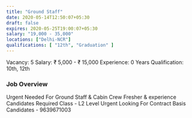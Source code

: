 ```yaml
---
title: "Ground Staff"
date: 2020-05-14T12:50:07+05:30
draft: false
expires: 2020-05-25T19:00:07+05:30
salary: "19,000 - 35,000"
locations: ["Delhi-NCR"]
qualifications: [ "12th", "Graduation" ]
---
```


Vacancy: 5
Salary:  ₹ 5,000 - ₹ 15,000
Experience: 0 Years
Qualification: 10th, 12th

### Job Overview
Urgent Needed For Ground Staff & Cabin Crew
Fresher & experience Candidates Required 
Class - L2 Level 
Urgent Looking For Contract Basis Candidates - 9639671003 